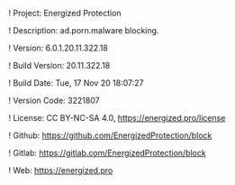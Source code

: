 ! Project: Energized Protection

! Description: ad.porn.malware blocking.

! Version: 6.0.1.20.11.322.18

! Build Version: 20.11.322.18

! Build Date: Tue, 17 Nov 20 18:07:27

! Version Code: 3221807

! License: CC BY-NC-SA 4.0, https://energized.pro/license

! Github: https://github.com/EnergizedProtection/block

! Gitlab: https://gitlab.com/EnergizedProtection/block


! Web: https://energized.pro
